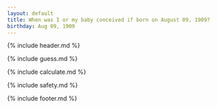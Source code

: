 ```yaml
---
layout: default
title: When was I or my baby conceived if born on August 09, 1909?
birthday: Aug 09, 1909
---
```


{% include header.md %}

{% include guess.md %}

{% include calculate.md %}

{% include safety.md %}

{% include footer.md %}



